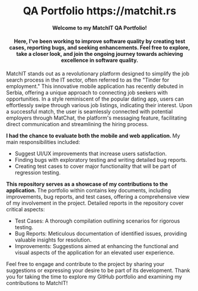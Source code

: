 <h1 align="center"> QA Portfolio https://matchit.rs </h1>

<h4 align="center">Welcome to my MatchIT QA Portfolio! </h4>
<h4 align="center">Here, I've been working to improve software quality by creating test cases, reporting bugs, and seeking enhancements. Feel free to explore, take a closer look, and join the ongoing journey towards achieving excellence in software quality. </h4>

MatchIT stands out as a revolutionary platform designed to simplify the job search process in the IT sector, often referred to as the "Tinder for employment." This innovative mobile application has recently debuted in Serbia, offering a unique approach to connecting job seekers with opportunities. In a style reminiscent of the popular dating app, users can effortlessly swipe through various job listings, indicating their interest. Upon a successful match, the user is seamlessly connected with potential employers through MatChat, the platform's messaging feature, facilitating direct communication and streamlining the hiring process.

<b> I had the chance to evaluate both the mobile and web application. </b> My main responsibilities included: 
* Suggest UI/UX improvements that increase users satisfaction.
* Finding bugs with exploratory testing and writing detailed bug reports.
* Creating test cases to cover major functionality that will be part of regression testing.

<b> This repository serves as a showcase of my contributions to the application. </b> The portfolio within contains key documents, including improvements, bug reports, and test cases, offering a comprehensive view of my involvement in the project. Detailed reports in the repository cover critical aspects:
* Test Cases: A thorough compilation outlining scenarios for rigorous testing.
* Bug Reports: Meticulous documentation of identified issues, providing valuable insights for resolution.
* Improvements: Suggestions aimed at enhancing the functional and visual aspects of the application for an elevated user experience.

Feel free to engage and contribute to the project by sharing your suggestions or expressing your desire to be part of its development. Thank you for taking the time to explore my GitHub portfolio and examining my contributions to MatchIT!
